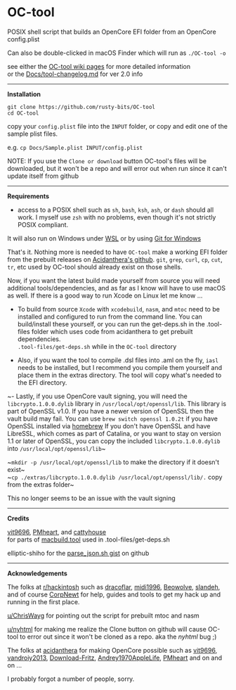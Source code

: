 # OC-tool  
POSIX shell script that builds an OpenCore EFI folder from an OpenCore config.plist  

Can also be double-clicked in macOS Finder which will run as `./OC-tool -o` 

see either the [OC-tool wiki pages](https://github.com/rusty-bits/OC-tool/wiki) for more detailed information  
or the [Docs/tool-changelog.md](https://github.com/rusty-bits/OC-tool/blob/master/Docs/tool-changelog.md) for ver 2.0 info  

---

**Installation**  

`git clone https://github.com/rusty-bits/OC-tool`   
`cd OC-tool`  

copy your `config.plist` file into the `INPUT` folder, or copy and edit one of the sample plist files.  

e.g. `cp Docs/Sample.plist INPUT/config.plist`  

NOTE: If you use the `Clone or download` button OC-tool's files will be downloaded, but it won't be a repo and will error out when run since it can't update itself from github  

---

**Requirements**  

- access to a POSIX shell such as `sh`, `bash`, `ksh`, `ash`, or `dash` should all work. I myself use `zsh` with no problems, even though it's not strictly POSIX compliant.  

It will also run on Windows under [WSL](https://docs.microsoft.com/en-us/windows/wsl) or by using [Git for Windows](https://gitforwindows.org)

That's it. Nothing more is needed to have `OC-tool` make a working EFI folder from the prebuilt releases on [Acidanthera's github](https://github.com/acidanthera). `git`, `grep`, `curl`, `cp`, `cut`, `tr`, etc used by OC-tool should already exist on those shells.  

Now, if you want the latest build made yourself from source you will need additional tools/dependencies, and as far as I know will have to use macOS as well.  If there is a good way to run Xcode on Linux let me know ...  

- To build from source `Xcode` with `xcodebuild`, `nasm`, and `mtoc` need to be installed and configured to run from the command line.  You can build/install these yourself, or you can run the get-deps.sh in the .tool-files folder which uses code from acidanthera to get prebuilt dependencies.    
`.tool-files/get-deps.sh` while in the `OC-tool` directory  
  
- Also, if you want the tool to compile .dsl files into .aml on the fly, `iasl` needs to be installed, but I recommend you compile them yourself and place them in the extras directory. The tool will copy what's needed to the EFI directory.  

~- Lastly, if you use OpenCore vault signing, you will need the `libcrypto.1.0.0.dylib` library in `/usr/local/opt/openssl/lib`.  This library is part of OpenSSL v1.0.  If you have a newer version of OpenSSL then the vault build may fail.  You can use `brew switch openssl 1.0.2t` if you have OpenSSL installed via [homebrew](https://brew.sh/)  If you don't have OpenSSL and have LibreSSL, which comes as part of Catalina, or you want to stay on version 1.1 or later of OpenSSL, you can copy the included `libcrypto.1.0.0.dylib` into `/usr/local/opt/openssl/lib`~

  ~`mkdir -p /usr/local/opt/openssl/lib` to make the directory if it doesn't exist~  
  ~`cp ./extras/libcrypto.1.0.0.dylib /usr/local/opt/openssl/lib/.` copy from the extras folder~    
  
  This no longer seems to be an issue with the vault signing  
  
---

**Credits**

[vit9696](https://github.com/vit9696), [PMheart](https://github.com/PMheart), and [cattyhouse](https://github.com/cattyhouse)  
for parts of [macbuild.tool](https://github.com/acidanthera/OpenCoreShell/blob/master/macbuild.tool) used in .tool-files/get-deps.sh  

elliptic-shiho for the [parse_json.sh gist](https://gist.github.com/elliptic-shiho/45698491e1f3a0ba51f4c2e81d0fcfa4) on github  

---

**Acknowledgements**  

The folks at [r/hackintosh](https://www.reddit.com/r/hackintosh/) such as [dracoflar](https://www.reddit.com/user/dracoflar/), [midi1996](https://www.reddit.com/user/midi1996/), [Beowolve](https://www.reddit.com/user/Beowolve/), [slandeh](https://www.reddit.com/user/slandeh/), and of course [CorpNewt](https://www.reddit.com/user/corpnewt/) for help, guides and tools to get my hack up and running in the first place.  

[u/ChrisWayg](https://www.reddit.com/user/ChrisWayg) for pointing out the script for prebuilt mtoc and nasm  

[u/nyhtml](https://www.reddit.com/user/nyhtml) for making me realize the Clone button on github will cause OC-tool to error out since it won't be cloned as a repo.   aka the _nyhtml_ bug ;)

The folks at [acidanthera](https://github.com/acidanthera) for making OpenCore possible such as [vit9696](https://github.com/vit9696), [vandroiy2013](https://github.com/vandroiy2013), [Download-Fritz](https://github.com/Download-Fritz), [Andrey1970AppleLife](https://github.com/Andrey1970AppleLife), [PMheart](https://github.com/PMheart) and on and on ...



I probably forgot a number of people, sorry.
